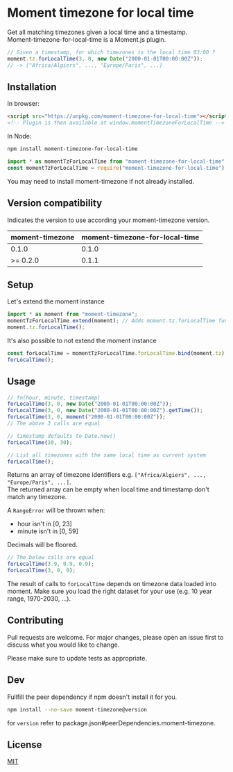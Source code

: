 # Moment timezone for local time

Get all matching timezones given a local time and a timestamp.  
Moment-timezone-for-local-time is a Moment.js plugin.

```js
// Given a timestamp, for which timezones is the local time 03:00 ?
moment.tz.forLocalTime(3, 0, new Date("2000-01-01T00:00:00Z"));
// -> ["Africa/Algiers", ..., "Europe/Paris", ...]
```

## Installation

In browser:

```html
<script src="https://unpkg.com/moment-timezone-for-local-time"></script>
<!-- Plugin is then available at window.momentTimezoneForLocalTime -->
```

In Node:

```bash
npm install moment-timezone-for-local-time
```

```js
import * as momentTzForLocalTime from "moment-timezone-for-local-time"; // ES Modules
const momentTzForLocalTime = require("moment-timezone-for-local-time"); // CommonJS
```

You may need to install moment-timezone if not already installed.

## Version compatibility

Indicates the version to use according your moment-timezone version.

| moment-timezone | moment-timezone-for-local-time |
| --------------- | ------------------------------ |
| 0.1.0           | 0.1.0                          |
| >= 0.2.0        | 0.1.1                          |

## Setup

Let's extend the moment instance

```js
import * as moment from "moment-timezone";
momentTzForLocalTime.extend(moment); // Adds moment.tz.forLocalTime function
moment.tz.forLocalTime();
```

It's also possible to not extend the moment instance

```js
const forLocalTime = momentTzForLocalTime.forLocalTime.bind(moment.tz);
forLocalTime();
```

## Usage

```js
// fn(hour, minute, timestamp)
forLocalTime(3, 0, new Date("2000-01-01T00:00:00Z"));
forLocalTime(3, 0, new Date("2000-01-01T00:00:00Z").getTime());
forLocalTime(3, 0, moment("2000-01-01T00:00:00Z"));
// The above 3 calls are equal

// timestamp defaults to Date.now()
forLocalTime(10, 30);

// List all timezones with the same local time as current system
forLocalTime();
```

Returns an array of timezone identifiers e.g. `["Africa/Algiers", ..., "Europe/Paris", ...]`.  
The returned array can be empty when local time and timestamp don't match any timezone.

A `RangeError` will be thrown when:

- hour isn't in \[0, 23\]
- minute isn't in \[0, 59\]

Decimals will be floored.

```js
// The below calls are equal
forLocalTime(3.9, 0.9, 0.9);
forLocalTime(3, 0, 0);
```

The result of calls to `forLocalTime` depends on timezone data loaded into moment. Make sure you load the right dataset for your use (e.g. 10 year range, 1970-2030, ...).

## Contributing

Pull requests are welcome. For major changes, please open an issue first to discuss what you would like to change.

Please make sure to update tests as appropriate.

## Dev

Fullfill the peer dependency if npm doesn't install it for you.

```bash
npm install --no-save moment-timezone@version
```

for `version` refer to package.json#peerDependencies.moment-timezone.

## License

[MIT](https://choosealicense.com/licenses/mit/)

